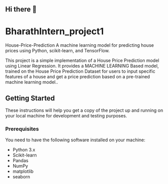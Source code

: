 ## Hi there 👋
# BharathIntern_project1
House-Price-Prediction
A machine learning model for predicting house prices using Python, scikit-learn, and TensorFlow.

This project is a simple implementation of a House Price Prediction model using Linear Regression. It provides a  MACHINE LEARNING Based model, trained on the House Price Prediction Dataset for users to input specific features of a house and get a price prediction based on a pre-trained machine learning model..  

## Getting Started

These instructions will help you get a copy of the project up and running on your local machine for development and testing purposes.

### Prerequisites

You need to have the following software installed on your machine:

- Python 3.x
- Scikit-learn
- Pandas
- NumPy
- matplotlib
- seaborn
<!--
**GsHiTech/GsHiTech** is a ✨ _special_ ✨ repository because its `README.md` (this file) appears on your GitHub profile.

Here are some ideas to get you started:

- 🔭 I’m currently working on ...
- 🌱 I’m currently learning ...
- 👯 I’m looking to collaborate on ...
- 🤔 I’m looking for help with ...
- 💬 Ask me about ...
- 📫 How to reach me: ...
- 😄 Pronouns: ...
- ⚡ Fun fact: ...
-->
